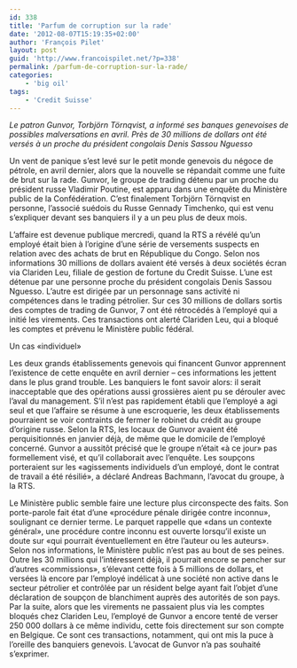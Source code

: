 ```yaml
---
id: 338
title: 'Parfum de corruption sur la rade'
date: '2012-08-07T15:19:35+02:00'
author: 'François Pilet'
layout: post
guid: 'http://www.francoispilet.net/?p=338'
permalink: /parfum-de-corruption-sur-la-rade/
categories:
    - 'big oil'
tags:
    - 'Credit Suisse'
---
```


*Le patron Gunvor, Torbjörn Törnqvist, a informé ses banques genevoises de possibles malversations en avril. Près de 30 millions de dollars ont été versés à un proche du président congolais Denis Sassou Nguesso*

Un vent de panique s’est levé sur le petit monde genevois du négoce de pétrole, en avril dernier, alors que la nouvelle se répandait comme une fuite de brut sur la rade. Gunvor, le groupe de trading détenu par un proche du président russe Vladimir Poutine, est apparu dans une enquête du Ministère public de la Confédération. C’est finalement Torbjörn Törnqvist en personne, l’associé suédois du Russe Gennady Timchenko, qui est venu s’expliquer devant ses banquiers il y a un peu plus de deux mois.

L’affaire est devenue publique mercredi, quand la RTS a révélé qu’un employé était bien à l’origine d’une série de versements suspects en relation avec des achats de brut en République du Congo. Selon nos informations 30 millions de dollars avaient été versés à deux sociétés écran via Clariden Leu, filiale de gestion de fortune du Credit Suisse. L’une est détenue par une personne proche du président congolais Denis Sassou Nguesso. L’autre est dirigée par un personnage sans activité ni compétences dans le trading pétrolier. Sur ces 30 millions de dollars sortis des comptes de trading de Gunvor, 7 ont été rétrocédés à l’employé qui a initié les virements. Ces transactions ont alerté Clariden Leu, qui a bloqué les comptes et prévenu le Ministère public fédéral.

Un cas «individuel»

Les deux grands établissements genevois qui financent Gunvor apprennent l’existence de cette enquête en avril dernier – ces informations les jettent dans le plus grand trouble. Les banquiers le font savoir alors: il serait inacceptable que des opérations aussi grossières aient pu se dérouler avec l’aval du management. S’il n’est pas rapidement établi que l’employé a agi seul et que l’affaire se résume à une escroquerie, les deux établissements pourraient se voir contraints de fermer le robinet du crédit au groupe d’origine russe. Selon la RTS, les locaux de Gunvor avaient été perquisitionnés en janvier déjà, de même que le domicile de l’employé concerné. Gunvor a aussitôt précisé que le groupe n’était «à ce jour» pas formellement visé, et qu’il collaborait avec l’enquête. Les soupçons porteraient sur les «agissements individuels d’un employé, dont le contrat de travail a été résilié», a déclaré Andreas Bachmann, l’avocat du groupe, à la RTS.

Le Ministère public semble faire une lecture plus circonspecte des faits. Son porte-parole fait état d’une «procédure pénale dirigée contre inconnu», soulignant ce dernier terme. Le parquet rappelle que «dans un contexte général», une procédure contre inconnu est ouverte lorsqu’il existe un doute sur «qui pourrait éventuellement en être l’auteur ou les auteurs». Selon nos informations, le Ministère public n’est pas au bout de ses peines. Outre les 30 millions qui l’intéressent déjà, il pourrait encore se pencher sur d’autres «commissions», s’élevant cette fois à 5 millions de dollars, et versées là encore par l’employé indélicat à une société non active dans le secteur pétrolier et contrôlée par un résident belge ayant fait l’objet d’une déclaration de soupçon de blanchiment auprès des autorités de son pays. Par la suite, alors que les virements ne passaient plus via les comptes bloqués chez Clariden Leu, l’employé de Gunvor a encore tenté de verser 250 000 dollars à ce même individu, cette fois directement sur son compte en Belgique. Ce sont ces transactions, notamment, qui ont mis la puce à l’oreille des banquiers genevois. L’avocat de Gunvor n’a pas souhaité s’exprimer.